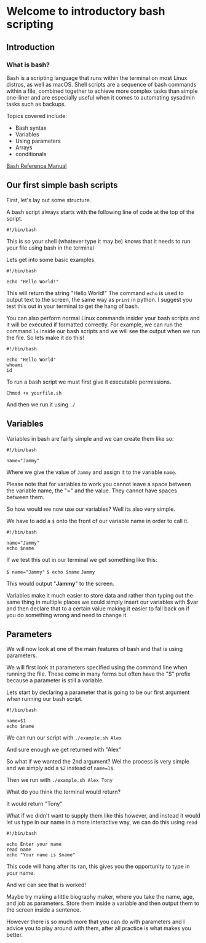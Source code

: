# Welcome to introductory bash scripting

## Introduction

### What is bash?
Bash is a scripting language that runs within the terminal on most Linux distros, as well as macOS. Shell scripts are a sequence of bash commands within a file, combined together to achieve more complex tasks than simple one-liner and are especially useful when it comes to automating sysadmin tasks such as backups.

Topics covered include:

- Bash syntax
- Variables
- Using parameters
- Arrays
- conditionals

[Bash Reference Manual](https://www.gnu.org/software/bash/manual/bash.html)

## Our first simple bash scripts
First, let's lay out some structure.

A bash script always starts with the following line of code at the top of the script.

```
#!/bin/bash
```

This is so your shell (whatever type it may be) knows that it needs to run your file using bash in the terminal

Lets get into some basic examples.

```
#!/bin/bash

echo "Hello World!"
```

This will return the string "Hello World!" The command `echo` is used to output text to the screen, the same way as `print` in python. I suggest you test this out in your terminal to get the hang of bash.

You can also perform normal Linux commands insider your bash scripts and it will be executed if formatted correctly. For example, we can run the command `ls` inside our bash scripts and we will see the output when we run the file. So lets make it do this!

```
#!/bin/bash

echo "Hello World"
whoami
id
```

To run a bash script we must first give it executable permissions.

`Chmod +x yourfile.sh`

And then we run it using `./`

## Variables
Variables in bash are fairly simple and we can create them like so:

```
#!/bin/bash

name="Jammy"
```

Where we give the value of `Jammy` and assign it to the variable `name`.

Please note that for variables to work you cannot leave a space between the variable name, the "=" and the value. They cannot have spaces between them.

So how would we now use our variables? Well its also very simple.

We have to add a `$` onto the front of our variable name in order to call it.

```
#!/bin/bash

name="Jammy"
echo $name
```

If we test this out in our terminal we get something like this:

`$ name="Jammy"`
`$ echo $name`
`Jammy`

This would output "**Jammy**" to the screen.

Variables make it much easier to store data and rather than typing out the same thing in multiple places we could simply insert our variables with $var and then declare that to a certain value making it easier to fall back on if you do something wrong and need to change it.

## Parameters
We will now look at one of the main features of bash and that is using parameters.

We will first look at parameters specified using the command line when running the file. These come in many forms but often have the "$" prefix because a parameter is still a variable.

Lets start by declaring a parameter that is going to be our first argument when running our bash script.

```
#!/bin/bash

name=$1
echo $name
```

We can run our script with `./example.sh Alex`

And sure enough we get returned with "Alex"

So what if we wanted the 2nd argument? Wel the process is very simple and we simply add a `$2` instead of `name=1$`.

Then we run with `./example.sh Alex Tony`

What do you think the terminal would return?

It would return "Tony"

What if we didn't want to supply them like this however, and instead it would let us type in our name in a more interactive way, we can do this using `read`

```
#!/bin/bash

echo Enter your name
read name
echo "Your name is $name"
```

This code will hang after its ran, this gives you the opportunity to type in your name.

And we can see that is worked!

Maybe try making a little biography maker, where you take the name, age, and job as parameters. Store them inside a variable and then output them to the screen inside a sentence.

However there is so much more that you can do with parameters and I advice you to play around with them, after all practice is what makes you better.